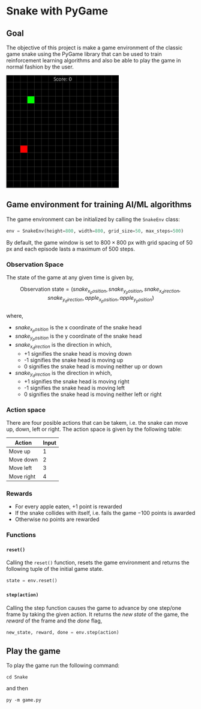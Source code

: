 # Snake with PyGame
## Goal

The objective of this project is make a game environment of the classic game snake using the PyGame library that can be used to train reinforcement learning algorithms and also be able to play the game in normal fashion by the user.

<img src="assets/your_game.gif" alt="Gameplay GIF" width="300" height="300">

## Game environment for training AI/ML algorithms

The game environment can be initialized by calling the `SnakeEnv` class:
```python
env = SnakeEnv(height=800, width=800, grid_size=50, max_steps=500)
```
By default, the game window is set to $800\times800$ px with grid spacing of $50$ px and each episode lasts a maximum of $500$ steps.

### Observation Space

The state of the game at any given time is given by,

$$ 
\text{Observation state} = (snake_{x_position}, snake_{y_position}, snake_{x_direction}, snake_{y_direction}, apple_{x_position}, apple_{y_position})$$
\
where,
* $snake_{x_position}$ is the x coordinate of the snake head
* $snake_{y_position}$ is the y coordinate of the snake head
* $snake_{x_direction}$ is the direction in which,
    * +1 signifies the snake head is moving down
    * -1 signifies the snake head is moving up
    * 0 signifies the snake head is moving neither up or down
* $snake_{y_direction}$ is the direction in which,
    * +1 signifies the snake head is moving right
    * -1 signifies the snake head is moving left
    * 0 signifies the snake head is moving neither left or right

### Action space
There are four posible actions that can be takem, i.e. the snake can move up, down, left or right. The action space is given by the following table:

|    Action     |     Input     |
|---------------|---------------|
| Move up       |       1       |
| Move down     |       2       |
| Move left     |       3       |
| Move right    |       4       |


### Rewards

* For every apple eaten, $+1$ point is rewarded
* If the snake collides with itself, i.e. fails the game $-100$ points is awarded
* Otherwise no points are rewarded

### Functions

#### `reset()`

Calling the `reset()` function, resets the game environment and returns the following tuple of the initial game state. 
```python
state = env.reset()
```

#### `step(action)`

Calling the step function causes the game to advance by one step/one frame by taking the given action. It returns the *new state* of the game, the *reward* of the frame and the *done* flag,
```python
new_state, reward, done = env.step(action)
```

## Play the game
To play the game run the following command:
```console
cd Snake
```
and then 
```console
py -m game.py
```
